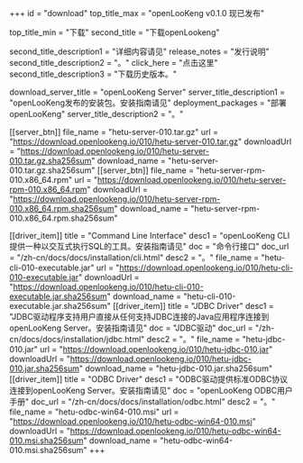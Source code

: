 +++
id = "download"
top_title_max = "openLooKeng v0.1.0 现已发布"

top_title_min = "下载"
second_title = "下载openLookeng"

second_title_description1 = "详细内容请见"
release_notes = "发行说明"
second_title_description2 = "。"
click_here = "点击这里"
second_title_description3 = "下载历史版本。"

download_server_title = "openLooKeng Server"
server_title_description1 = "openLooKeng发布的安装包。安装指南请见"
deployment_packages = "部署openLooKeng"
server_title_description2 = "。"

[[server_btn]]
    file_name = "hetu-server-010.tar.gz"
    url = "https://download.openlookeng.io/010/hetu-server-010.tar.gz"
    downloadUrl = "https://download.openlookeng.io/010/hetu-server-010.tar.gz.sha256sum"
    download_name = "hetu-server-010.tar.gz.sha256sum"
[[server_btn]]
    file_name = "hetu-server-rpm-010.x86_64.rpm"
    url = "https://download.openlookeng.io/010/hetu-server-rpm-010.x86_64.rpm"
    downloadUrl = "https://download.openlookeng.io/010/hetu-server-rpm-010.x86_64.rpm.sha256sum"
    download_name = "hetu-server-rpm-010.x86_64.rpm.sha256sum"

[[driver_item]]
    title = "Command Line Interface"
    desc1 = "openLooKeng CLI 提供一种以交互式执行SQL的工具。安装指南请见"
    doc = "命令行接口"
    doc_url = "/zh-cn/docs/docs/installation/cli.html"
    desc2 = "。"
    file_name = "hetu-cli-010-executable.jar"
    url = "https://download.openlookeng.io/010/hetu-cli-010-executable.jar"
    downloadUrl = "https://download.openlookeng.io/010/hetu-cli-010-executable.jar.sha256sum"
    download_name = "hetu-cli-010-executable.jar.sha256sum"
[[driver_item]]
    title = "JDBC Driver"
    desc1 = "JDBC驱动程序支持用户直接从任何支持JDBC连接的Java应用程序连接到openLooKeng Server。安装指南请见"
    doc = "JDBC驱动"
    doc_url = "/zh-cn/docs/docs/installation/jdbc.html"
    desc2 = "。"
    file_name = "hetu-jdbc-010.jar"
    url = "https://download.openlookeng.io/010/hetu-jdbc-010.jar"
    downloadUrl = "https://download.openlookeng.io/010/hetu-jdbc-010.jar.sha256sum"
    download_name = "hetu-jdbc-010.jar.sha256sum"
[[driver_item]]
    title = "ODBC Driver"
    desc1 = "ODBC驱动提供标准ODBC协议连接到openLooKeng Server。安装指南请见"
    doc = "openLooKeng ODBC用户手册"
    doc_url = "/zh-cn/docs/docs/installation/odbc.html"
    desc2 = "。"
    file_name = "hetu-odbc-win64-010.msi"
    url = "https://download.openlookeng.io/010/hetu-odbc-win64-010.msi"
    downloadUrl = "https://download.openlookeng.io/010/hetu-odbc-win64-010.msi.sha256sum"
    download_name = "hetu-odbc-win64-010.msi.sha256sum"
+++
